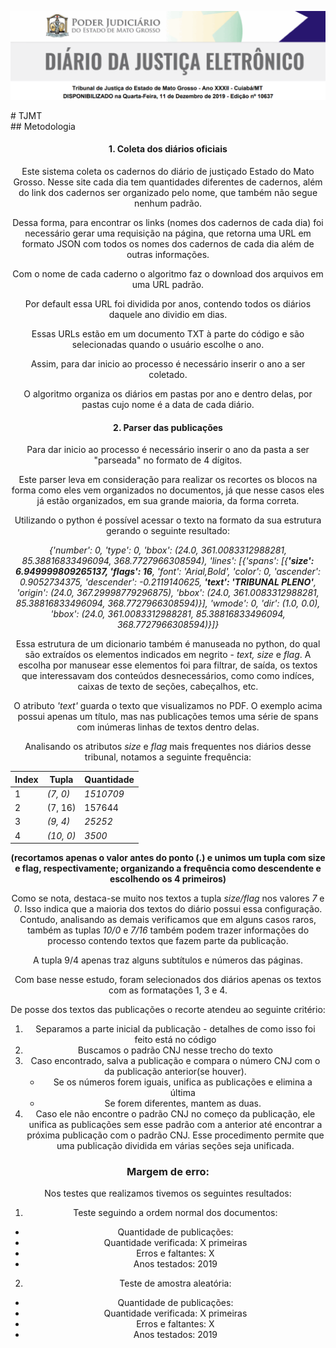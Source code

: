 ![Imagem do diario](./image_diario.png)

</center># TJMT<center>

</center>## Metodologia<center>


#### 1. Coleta dos diários oficiais

Este sistema coleta os cadernos do diário de justiçado Estado do Mato Grosso. Nesse site cada dia tem quantidades diferentes de cadernos,
além do link dos cadernos ser organizado pelo nome, que também não segue nenhum padrão.

Dessa forma, para encontrar os links (nomes dos cadernos de cada dia) foi necessário gerar uma requisição na página, que retorna uma URL em formato JSON
com todos os nomes dos cadernos de cada dia além de outras informações.

Com o nome de cada caderno o algoritmo faz o download dos arquivos em uma URL padrão. 

Por default essa URL foi dividida por anos, contendo todos os diários daquele ano dividio em dias.

Essas URLs estão em um documento TXT à parte do código e são selecionadas quando o usuário escolhe o ano.

Assim, para dar inicio ao processo é necessário inserir o ano a ser coletado.

O algoritmo organiza os diários em pastas por ano e dentro delas, por pastas cujo nome é a data de cada diário.


#### 2. Parser das publicações

Para dar inicio ao processo é necessário inserir o ano da pasta a ser "parseada" no formato de 4 dígitos.

Este parser leva em consideração para realizar os recortes os blocos na forma como eles vem organizados no documentos,
já que nesse casos eles já estão organizados, em sua grande maioria, da forma correta.

Utilizando o python é possível acessar o texto na formato da sua estrutura gerando o seguinte resultado:

*{'number': 0, 'type': 0, 'bbox': (24.0, 361.0083312988281, 85.38816833496094, 368.7727966308594), 'lines': [{'spans': [{**'size': 6.949999809265137, 'flags': 16**, 'font': 'Arial,Bold', 'color': 0, 'ascender': 0.9052734375, 'descender': -0.2119140625, **'text': 'TRIBUNAL PLENO'**, 'origin': (24.0, 367.29998779296875), 'bbox': (24.0, 361.0083312988281, 85.38816833496094, 368.7727966308594)}], 'wmode': 0, 'dir': (1.0, 0.0), 'bbox': (24.0, 361.0083312988281, 85.38816833496094, 368.7727966308594)}]}*


Essa estrutura de um dicionario também é manuseada no python, do qual são extraídos os elementos indicados em negrito - *text, size* e *flag*. A escolha por manusear
esse elementos foi para filtrar, de saída, os textos que interessavam dos conteúdos desnecessários, como como indíces, caixas de texto de seções, cabeçalhos, etc.

O atributo *'text'* guarda o texto que visualizamos no PDF. O exemplo acima possui apenas um título, mas nas publicações temos uma série de spans com
inúmeras linhas de textos dentro delas.

Analisando os atributos *size* e *flag* mais frequentes nos diários desse tribunal, notamos a seguinte frequência: 

Index |  Tupla  | Quantidade |
----- | ------- |  --------  |
  1	  |*(7, 0)* | *1510709*  |
  2   | (7, 16) |   157644   |
  3   |*(9, 4)* |   *25252*  |
  4   |*(10, 0)*|    *3500*  |


 __(recortamos apenas o valor antes do ponto (.) e unimos um tupla com size e flag, respectivamente; organizando a frequência como descendente e escolhendo os 4 primeiros)__

Como se nota, destaca-se muito nos textos a tupla *size/flag* nos valores *7* e *0*. Isso indica que a maioria dos textos do diário possui essa configuração. Contudo, analisando as demais verificamos que em alguns casos raros, também as tuplas *10/0* e *7/16* também podem trazer informações do processo contendo textos que fazem parte da publicação.

A tupla 9/4 apenas traz alguns subtítulos e números das páginas.

Com base nesse estudo, foram selecionados dos diários apenas os textos com as formatações 1, 3 e 4.

De posse dos textos das publicações o recorte atendeu ao seguinte critério:

1. Separamos a parte inicial da publicação - detalhes de como isso foi feito está no código
2. Buscamos o padrão CNJ nesse trecho do texto
3. Caso encontrado, salva a publicação e compara o número CNJ com o da publicação anterior(se houver).
	- Se os números forem iguais, unifica as publicações e elimina a última
	- Se forem diferentes, mantem as duas.
4. Caso ele não encontre o padrão CNJ no começo da publicação, ele unifica as publicações sem esse padrão com a anterior
até encontrar a próxima publicação com o padrão CNJ. Esse procedimento permite que uma publicação dividida em várias
seções seja unificada.


### Margem de erro:

Nos testes que realizamos tivemos os seguintes resultados:

1. Teste seguindo a ordem normal dos documentos:

- Quantidade de publicações:
- Quantidade verificada: X primeiras
- Erros e faltantes: X
- Anos testados: 2019

2. Teste de amostra aleatória:

- Quantidade de publicações:
- Quantidade verificada: X primeiras
- Erros e faltantes: X
- Anos testados: 2019

